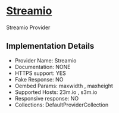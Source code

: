 # [Streamio](https://23m.io)

Streamio Provider

## Implementation Details

- Provider
Name: Streamio
- Documentation: NONE
- HTTPS support: YES
- Fake Response: NO
- Oembed Params: maxwidth , maxheight
- Supported Hosts: 23m.io , s3m.io
- Responsive response: NO
- Collections: DefaultProviderCollection


